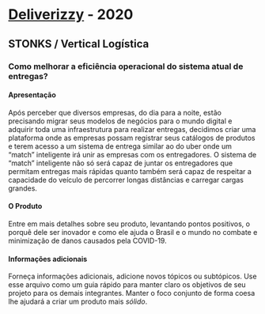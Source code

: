 # [Deliverizzy](https://hackingrio.github.io/logistica-2020-stonks/) - 2020
## STONKS / Vertical Logística
### Como melhorar a eficiência operacional do sistema atual de entregas?

#### Apresentação

Após perceber que diversos empresas, do dia para a noite, estão precisando migrar seus modelos de negócios para o mundo digital e adquirir toda uma infraestrutura para realizar entregas, decidimos criar uma plataforma onde as empresas possam registrar seus catálogos de produtos e terem acesso a um sistema de entrega similar ao do uber onde um “match” inteligente irá unir as empresas com os entregadores.
O sistema de “match” inteligente não só será capaz de juntar os entregadores que permitam entregas mais rápidas quanto também será capaz de respeitar a capacidade do veículo de percorrer longas distâncias e carregar cargas grandes.

#### O Produto

Entre em mais detalhes sobre seu produto, levantando pontos positivos, o porquê dele ser inovador e como ele ajuda o Brasil e o mundo no combate e minimização de danos causados pela COVID-19.

#### Informações adicionais

Forneça informações adicionais, adicione novos tópicos ou subtópicos. Use esse arquivo como um guia rápido para manter claro os objetivos de seu projeto para os demais integrantes. Manter o foco conjunto de forma coesa lhe ajudará a criar um produto mais *sólido*.

